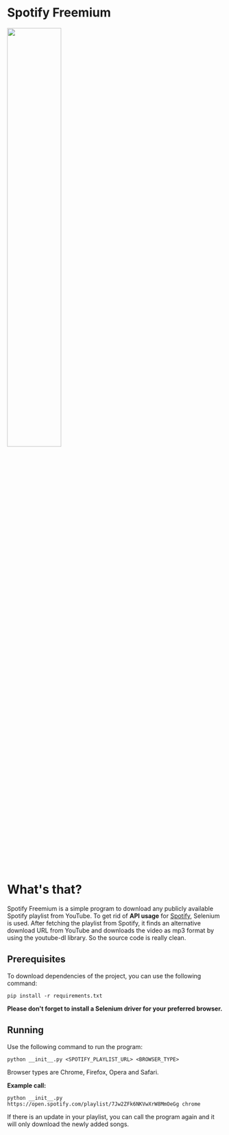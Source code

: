 # Spotify Freemium

<img src="https://raw.githubusercontent.com/alkislardeniz/freemium-spotify/master/sf.png" height="50%" width="50%">

<h1>What's that?</h1>
<p>Spotify Freemium is a simple program to download any publicly available Spotify playlist from YouTube. To get rid of <b>API usage</b> for <a href="https://developer.spotify.com/documentation/web-api/reference/playlists/get-playlists-tracks/">Spotify</a>, Selenium is used. After fetching the playlist from Spotify, it finds an alternative download URL from YouTube and downloads the video as mp3 format by using the youtube-dl library. So the source code is really clean.</p>

<h2>Prerequisites</h2>
<p>To download dependencies of the project, you can use the following command: </p>

```
pip install -r requirements.txt
```
<b>Please don't forget to install a Selenium driver for your preferred browser.</b>

<h2>Running</h2>
<p>Use the following command to run the program: </p>

```
python __init__.py <SPOTIFY_PLAYLIST_URL> <BROWSER_TYPE>
```
Browser types are Chrome, Firefox, Opera and Safari. 

<b>Example call:</b>
```
python __init__.py https://open.spotify.com/playlist/7Jw2ZFk6NKVwXrW8MmOeGg chrome
```
<p>If there is an update in your playlist, you can call the program again and it will only download the newly added songs.</p>
